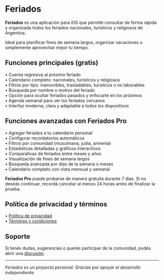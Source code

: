 # Feriados

**Feriados** es una aplicación para iOS que permite consultar de forma rápida y organizada todos los feriados nacionales, turísticos y religiosos de Argentina.

Ideal para planificar fines de semana largos, organizar vacaciones o simplemente aprovechar mejor tu tiempo.

## Funciones principales (gratis)

• Cuenta regresiva al próximo feriado  
• Calendario completo: nacionales, turísticos y religiosos  
• Filtros por tipo: inamovibles, trasladables, turísticos o no laborables  
• Búsqueda por nombre o motivo del feriado  
• Opción para ocultar feriados pasados y enfocarte en los próximos  
• Agenda semanal para ver los feriados cercanos  
• Interfaz moderna, clara y adaptable a todos los dispositivos

## Funciones avanzadas con Feriados Pro

• Agregar feriados a tu calendario personal  
• Configurar recordatorios automáticos  
• Filtros por comunidad (musulmana, judía, armenia)  
• Estadísticas detalladas y gráficos interactivos  
• Comparativas de feriados entre meses y años  
• Visualización de fines de semana largos  
• Búsqueda avanzada por días de la semana o meses  
• Calendario completo con vista mensual y semanal

**Feriados Pro** puede probarse de manera gratuita durante 7 días. Si no deseás continuar, recordá cancelar al menos 24 horas antes de finalizar la prueba.

## Política de privacidad y términos

• [Política de privacidad](https://github.com/lucasditomase/Feriados/blob/main/politica-de-privacidad.md)  
• [Términos y condiciones](https://github.com/lucasditomase/Feriados/blob/main/terminos-y-condiciones.md)

## Soporte

Si tenés dudas, sugerencias o querés participar de la comunidad, podés abrir una [discusión](https://github.com/lucasditomase/Feriados/discussions).

---

*Feriados es un proyecto personal. Gracias por apoyar el desarrollo independiente.*
